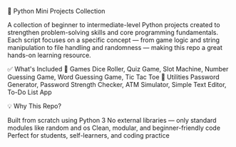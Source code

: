 🐍 Python Mini Projects Collection

A collection of beginner to intermediate-level Python projects created to strengthen problem-solving skills and core programming fundamentals. Each script focuses on a specific concept — from game logic and string manipulation to file handling and randomness — making this repo a great hands-on learning resource.

✅ What's Included
🔹 Games
Dice Roller,
Quiz Game,
Slot Machine,
Number Guessing Game,
Word Guessing Game,
Tic Tac Toe
🔹 Utilities
Password Generator,
Password Strength Checker,
ATM Simulator,
Simple Text Editor,
To-Do List App

💡 Why This Repo?

Built from scratch using Python 3
No external libraries — only standard modules like random and os
Clean, modular, and beginner-friendly code
Perfect for students, self-learners, and coding practice


